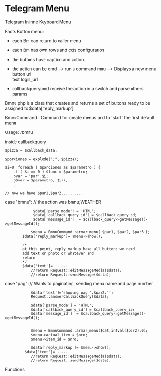 # Telegram Menu
Telegram Inlinne Keyboard Menu 

Facts
  Button menu:
   - each Bm can return to caller menu
   - each Bm has own rows and cols configuration
  
  - the buttons have caption and action.
   
  - the action can be 
        cmd      --> run a command 
        mnu      --> Displays a new menu button
        url      
        text
        login_url
          
  - callbackquerycmd receive the action in a switch and parse others params 
        
Bmnu.php is a class that
      creates and returns a set of buttons 
      ready to be assigned to $data['reply_markup']
      
BmnuCommand : Command for create menus and to 'start' the first default menu 

Usage: 
  /bmnu
  

inside callbackquery 

	$pizza = $callback_data; 
	
	$porciones = explode(";", $pizza); 
	
	$i=0; foreach ( $porciones as $parametro ) { 
		if ( $i == 0 ) $func = $parametro; 
		$var = 'par'.$i; 
		$$var = $parametro; $i++; 
		} 
		
	// now we have $par1,$par2..........
	

   case "bmnu":	// the action was bmnu;WEATHER
   
				 $data['parse_mode'] = 'HTML';				
				 $data['callback_query_id'] = $callback_query_id;
				 $data['message_id']  = $callback_query->getMessage()->getMessageId();
				
				$menu = BmnuCommand::armar_menu( $par1, $par2, $par3 );
            $data['reply_markup']= $menu->show(); 
				
            /*
            at this point, reply_markup have all buttons we need
            add text or photo or whatever and 
            return
            */
            $data['text']= ......
				//return Request::editMessageMedia($data);				
				//return Request::sendMessage($data); 
   
   case "pag":   // Wants to paginating, sending menu name and page number
			     
				$data['text']='showing pag '.$par2.'';		  
				Request::answerCallbackQuery($data);					 
							 
				$data['parse_mode'] = 'HTML';
				$data['callback_query_id'] = $callback_query_id;
				$data['message_id']  = $callback_query->getMessage()->getMessageId();		
            
            
				$menu = BmnuCommand::armar_menu($cat,intval($par2),0);				
				$menu->actual_item = $nro;
				$menu->item_id = $nro;
				
				$data['reply_markup']= $menu->show(); 
             $data['text']= ......
				//return Request::editMessageMedia($data);				
				//return Request::sendMessage($data); 
            
            
            
   Functions
     
